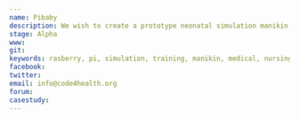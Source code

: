 ```yaml
---
name: Pibaby
description: We wish to create a prototype neonatal simulation manikin based on commodity components, powered by a Raspberry Pi credit-card sized computer and controlled by open source software. The project aims to improve access to simulation training, resulting in an improvement in the quality of care provided for patients needing resuscitation. This will be achieved through reducing the cost of the equipment required and inspiring a community of enthusiasts to customise and improve on our original manikin. Hospital simulation suites, medical or nursing schools and community life support/ first aid programmes will be able to alter and refine the hardware and software to suit their own needs for training.
stage: Alpha
www:  
git: 
keywords: rasberry, pi, simulation, training, manikin, medical, nursing, schools, first, aid
facebook: 
twitter: 
email: info@code4health.org
forum: 
casestudy: 
--- 
```


